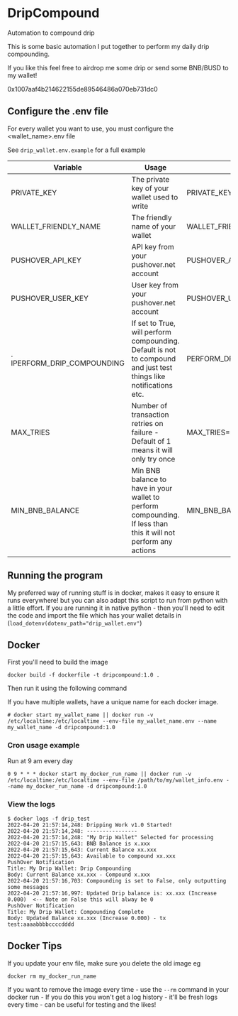 # DripCompound
Automation to compound drip

This is some basic automation I put together to perform my daily drip compounding.

If you like this feel free to airdrop me some drip or send some BNB/BUSD to my wallet!

0x1007aaf4b214622155de89546486a070eb731dc0

## Configure the .env file

For every wallet you want to use, you must configure the <wallet_name>.env file

See `drip_wallet.env.example` for a full example

| Variable                    | Usage                                                                                                             | Example                        | Mandatory          |
|-----------------------------|-------------------------------------------------------------------------------------------------------------------|--------------------------------|--------------------|
| PRIVATE_KEY                 | The private key of your wallet used to write                                                                      | PRIVATE_KEY=xxxxxxx            | Yes                |
| WALLET_FRIENDLY_NAME        | The friendly name of your wallet                                                                                  | WALLET_FRIENDLY_NAME=My Wallet | Yes                |
| PUSHOVER_API_KEY            | API key from your pushover.net account                                                                            | PUSHOVER_API_KEY=xxxx          | No                 |
| PUSHOVER_USER_KEY           | User key from your pushover.net account                                                                           | PUSHOVER_USER_KEY=xxx          | No                 |
| . IPERFORM_DRIP_COMPOUNDING | If set to True, will perform compounding. Default is not to compound and just test things like notifications etc. | PERFORM_DRIP_COMPOUNDING=True  | No - Default False |
| MAX_TRIES                   | Number of transaction retries on failure - Default of 1 means it will only try once                               | MAX_TRIES=2                    | No - Default 1     |
| MIN_BNB_BALANCE             | Min BNB balance to have in your wallet to perform compounding. If less than this it will not perform any actions               | MIN_BNB_BALANCE=0.05            | No - Default 0.02  |


## Running the program

My preferred way of running stuff is in docker, makes it easy to ensure it runs everywhere! but you can also adapt this script to run from python with a little effort. If you are running it in native python - then you'll need to edit the code and import the file which has your wallet details in (``load_dotenv(dotenv_path="drip_wallet.env"``)

## Docker

First you'll need to build the image

```
docker build -f dockerfile -t dripcompound:1.0 .
```

Then run it using the following command

If you have multiple wallets, have a unique name for each docker image.

```
# docker start my_wallet_name || docker run -v /etc/localtime:/etc/localtime --env-file my_wallet_name.env --name my_wallet_name -d dripcompound:1.0
```

### Cron usage example

Run at 9 am every day

```
0 9 * * * docker start my_docker_run_name || docker run -v /etc/localtime:/etc/localtime --env-file /path/to/my/wallet_info.env --name my_docker_run_name -d dripcompound:1.0
```

### View the logs

```
$ docker logs -f drip_test
2022-04-20 21:57:14,248: Dripping Work v1.0 Started!
2022-04-20 21:57:14,248: ----------------
2022-04-20 21:57:14,248: "My Drip Wallet" Selected for processing
2022-04-20 21:57:15,643: BNB Balance is x.xxx
2022-04-20 21:57:15,643: Current Balance xx.xxx
2022-04-20 21:57:15,643: Available to compound xx.xxx
PushOver Notification
Title: My Drip Wallet: Drip Compounding
Body: Current Balance xx.xxx - Compound x.xxx
2022-04-20 21:57:16,703: Compounding is set to False, only outputting some messages
2022-04-20 21:57:16,997: Updated Drip balance is: xx.xxx (Increase 0.000)  <-- Note on False this will alway be 0
PushOver Notification
Title: My Drip Wallet: Compounding Complete
Body: Updated Balance xx.xxx (Increase 0.000) - tx test:aaaabbbbccccdddd
```

## Docker Tips

If you update your env file, make sure you delete the old image eg

```
docker rm my_docker_run_name
```

If you want to remove the image every time - use the ``--rm`` command in your docker run - If you do this you won't get a log history - it'll be fresh logs every time - can be useful for testing and the likes!